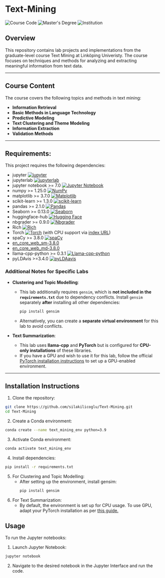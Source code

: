# Text-Mining
![Course Code](https://img.shields.io/badge/Course%20Code-732A81-yellow)
![Master's Degree](https://img.shields.io/badge/Master's%20Degree-Statistics%20&%20Machine%20Learning-lightblue)
![Institution](https://img.shields.io/badge/Institution-Linköping%20University-blue)

## Overview
This repository contains lab projects and implementations from the graduate-level course Text Mining at Linköping Univeristy. The course focuses on techniques and methods for analyzing and extracting meaningful information from text data.

---

## Course Content
The course covers the following topics and methods in text mining:

- **Information Retrieval**  
- **Basic Methods in Language Technology**  
- **Predictive Modeling**  
- **Text Clustering and Theme Modeling**  
- **Information Extraction**  
- **Validation Methods**  
  
---

## Requirements:  
This project requires the following dependencies:  

- jupyter [![jupyter](https://img.shields.io/badge/jupyter-latest-blue)](https://jupyter.org/)  
- jupyterlab [![jupyterlab](https://img.shields.io/badge/jupyterlab-latest-blue)](https://jupyterlab.readthedocs.io/en/latest/)  
- jupyter notebook >= 7.0 [![Jupyter Notebook](https://img.shields.io/badge/Jupyter--Notebook-7.0.0-orange?logo=jupyter)](https://jupyter.org/)    
- numpy >= 1.25.0 [![NumPy](https://img.shields.io/badge/numpy-1.25.0-blue?logo=python)](https://numpy.org/)    
- matplotlib >= 3.7.0 [![Matplotlib](https://img.shields.io/badge/matplotlib-3.7.0-blue?logo=python)](https://matplotlib.org/)  
- scikit-learn >= 1.3.0 [![scikit-learn](https://img.shields.io/badge/scikit--learn-1.3.0-blue?logo=scikit-learn)](https://scikit-learn.org/1.5/install.html)  
- pandas >= 2.1.0 [![Pandas](https://img.shields.io/badge/pandas-2.1.0-blue?logo=pandas)](https://pandas.pydata.org/)
- Seaborn >= 0.13.0 [![Seaborn](https://img.shields.io/badge/seaborn-0.13.0-blue?logo=python)](https://seaborn.pydata.org/)  
- huggingface-hub [![Hugging Face](https://img.shields.io/badge/Huggingface-Hub-yellow?logo=HuggingFace)](https://huggingface.co/docs/hub/)  
- nbgrader >= 0.9.0 [![Nbgrader](https://img.shields.io/badge/nbgrader-0.9.0-blue?logo=python)](https://nbgrader.readthedocs.io/)  
- Rich [![Rich](https://img.shields.io/badge/rich-Latest-purple?logo=python)](https://rich.readthedocs.io/)  
- Torch [![Torch](https://img.shields.io/badge/Torch-Latest-red?logo=pytorch)](https://pytorch.org/) (with CPU support via [index URL](https://download.pytorch.org/whl/cpu)) 
- spaCy >= 3.8.0 [![spaCy](https://img.shields.io/badge/spaCy-3.8.0-green?logo=spacy)](https://spacy.io/)  
- [en_core_web_sm-3.8.0](https://github.com/explosion/spacy-models/releases/download/en_core_web_sm-3.8.0/en_core_web_sm-3.8.0-py3-none-any.whl)  
- [en_core_web_md-3.8.0](https://github.com/explosion/spacy-models/releases/download/en_core_web_md-3.8.0/en_core_web_md-3.8.0-py3-none-any.whl)
- llama-cpp-python >= 0.3.1 [![Llama-cpp-python](https://img.shields.io/badge/Llama--cpp--python-0.3.1-blue)](https://abetlen.github.io/llama-cpp-python/whl/cpu)
- pyLDAvis >=3.4.0 [![pyLDAavis](https://img.shields.io/badge/pyLDAavis-3.4.0-green?logo=spacy)](https://pypi.org/project/pyLDAvis/)  

### **Additional Notes for Specific Labs**

- **Clustering and Topic Modelling**:
  - This lab additionally requires `gensim`, which is **not included in the `requirements.txt`** due to dependency conflicts. Install `gensim` separately **after** installing all other dependencies:  
    ```bash
    pip install gensim
    ```  
  - Alternatively, you can create a **separate virtual environment** for this lab to avoid conflicts.

- **Text Summarization**:
  - This lab uses **llama-cpp** and **PyTorch** but is configured for **CPU-only installations** of these libraries.
  - If you have a GPU and wish to use it for this lab, follow the official [PyTorch installation instructions](https://pytorch.org/get-started/locally/) to set up a GPU-enabled environment.

---

## Installation Instructions  
1. Clone the repository:  
   
```bash
git clone https://github.com/silakilicoglu/Text-Mining.git  
cd Text-Mining 
```

2. Create a Conda environment:  

```bash
conda create --name text_mining_env python=3.9  
```

3. Activate Conda environment:

```bash
conda activate text_mining_env    
```

4. Install dependencies:  
   
```bash
pip install -r requirements.txt  
```
5. For Clustering and Topic Modelling:  
   - After setting up the environment, install gensim:  
     ```bash
     pip install gensim
     ```
6. For Text Summarization:
   - By default, the environment is set up for CPU usage. To use GPU, adapt your PyTorch installation as per [this guide.](https://pytorch.org/get-started/locally/)

## Usage  
To run the Jupyter notebooks:  
1. Launch Jupyter Notebook:  
```bash
jupyter notebook  
```
2. Navigate to the desired notebook in the Jupyter Interface and run the code.  
